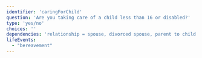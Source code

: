 ```yaml
---
identifier: 'caringForChild'
question: 'Are you taking care of a child less than 16 or disabled?'
type: 'yes/no'
choices: ''
dependencies: 'relationship = spouse, divorced spouse, parent to child'
lifeEvents: 
  - "bereavement"
---
```

